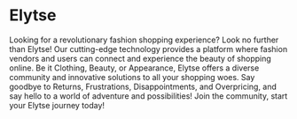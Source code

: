 # Elytse

Looking for a revolutionary fashion shopping experience? Look no further than Elytse! Our cutting-edge technology provides a platform where fashion vendors and users can connect and experience the beauty of shopping online. Be it Clothing, Beauty, or Appearance, Elytse offers a diverse community and innovative solutions to all your shopping woes. Say goodbye to Returns, Frustrations, Disappointments, and Overpricing, and say hello to a world of adventure and possibilities! Join the community, start your Elytse journey today!

